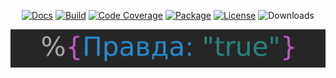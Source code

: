 <p align="center">
<a href="https://hexdocs.pm/pravda/"><img src="https://img.shields.io/badge/api-docs-green" alt="Docs"/></a>
<a href="https://travis-ci.com/mogorman/pravda"><img src="https://travis-ci.com/mogorman/pravda.svg?branch=master" alt="Build"/></a>
<a href="https://coveralls.io/github/mogorman/pravda?branch=master"><img src="https://coveralls.io/repos/github/mogorman/pravda/badge.svg" alt="Code Coverage"/></a>
<a href="https://hex.pm/packages/pravda)"><img src="http://img.shields.io/hexpm/v/pravda.svg" alt="Package"/></a>
<a href="COPYING.txt"><img src="http://img.shields.io/hexpm/l/pravda.svg" alt="License"/></a>
<img src="https://img.shields.io/hexpm/dt/pravda" alt="Downloads"/>
</p>


![Pravda logo](/pravda_logo.png)
